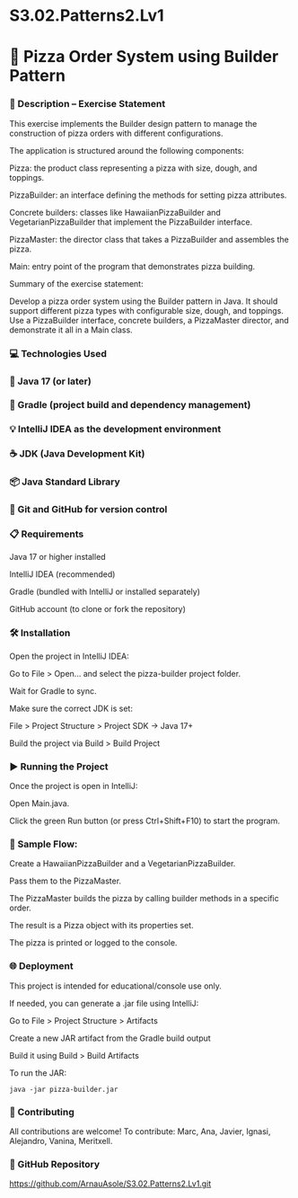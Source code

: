 # S3.02.Patterns2.Lv1

# 🍕 Pizza Order System using Builder Pattern
### 📄 Description – Exercise Statement
This exercise implements the Builder design pattern to manage the construction of pizza orders with different configurations.

The application is structured around the following components:

Pizza: the product class representing a pizza with size, dough, and toppings.

PizzaBuilder: an interface defining the methods for setting pizza attributes.

Concrete builders: classes like HawaiianPizzaBuilder and VegetarianPizzaBuilder that implement the PizzaBuilder interface.

PizzaMaster: the director class that takes a PizzaBuilder and assembles the pizza.

Main: entry point of the program that demonstrates pizza building.

Summary of the exercise statement:

Develop a pizza order system using the Builder pattern in Java. It should support different pizza types with configurable size, dough, and toppings. Use a PizzaBuilder interface, concrete builders, a PizzaMaster director, and demonstrate it all in a Main class.

### 💻 Technologies Used
### 🧠 Java 17 (or later)

### 🔨 Gradle (project build and dependency management)

### 💡 IntelliJ IDEA as the development environment

### ☕ JDK (Java Development Kit)

### 📦 Java Standard Library

### 🔗 Git and GitHub for version control

### 📋 Requirements
Java 17 or higher installed

IntelliJ IDEA (recommended)

Gradle (bundled with IntelliJ or installed separately)

GitHub account (to clone or fork the repository)

### 🛠️ Installation

Open the project in IntelliJ IDEA:

Go to File > Open... and select the pizza-builder project folder.

Wait for Gradle to sync.

Make sure the correct JDK is set:

File > Project Structure > Project SDK → Java 17+

Build the project via Build > Build Project

### ▶️ Running the Project
Once the project is open in IntelliJ:

Open Main.java.

Click the green Run button (or press Ctrl+Shift+F10) to start the program.

### 🧪 Sample Flow:
Create a HawaiianPizzaBuilder and a VegetarianPizzaBuilder.

Pass them to the PizzaMaster.

The PizzaMaster builds the pizza by calling builder methods in a specific order.

The result is a Pizza object with its properties set.

The pizza is printed or logged to the console.

### 🌐 Deployment
This project is intended for educational/console use only.

If needed, you can generate a .jar file using IntelliJ:

Go to File > Project Structure > Artifacts

Create a new JAR artifact from the Gradle build output

Build it using Build > Build Artifacts

To run the JAR:

```
java -jar pizza-builder.jar
```

### 🤝 Contributing
All contributions are welcome! To contribute:
Marc, Ana, Javier, Ignasi, Alejandro, Vanina, Meritxell.

### 🔗 GitHub Repository
https://github.com/ArnauAsole/S3.02.Patterns2.Lv1.git
